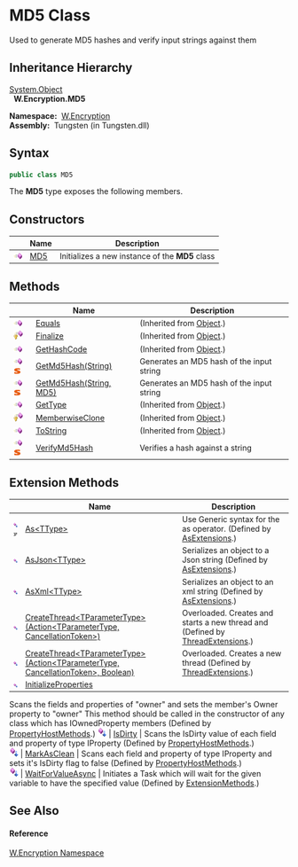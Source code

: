 MD5 Class
=========
   Used to generate MD5 hashes and verify input strings against them


Inheritance Hierarchy
---------------------
[System.Object][1]  
  **W.Encryption.MD5**  

  **Namespace:**  [W.Encryption][2]  
  **Assembly:**  Tungsten (in Tungsten.dll)

Syntax
------

```csharp
public class MD5
```

The **MD5** type exposes the following members.


Constructors
------------

                 | Name     | Description                                     
---------------- | -------- | ----------------------------------------------- 
![Public method] | [MD5][3] | Initializes a new instance of the **MD5** class 


Methods
-------

                                 | Name                         | Description                               
-------------------------------- | ---------------------------- | ----------------------------------------- 
![Public method]                 | [Equals][4]                  | (Inherited from [Object][1].)             
![Protected method]              | [Finalize][5]                | (Inherited from [Object][1].)             
![Public method]                 | [GetHashCode][6]             | (Inherited from [Object][1].)             
![Public method]![Static member] | [GetMd5Hash(String)][7]      | Generates an MD5 hash of the input string 
![Public method]![Static member] | [GetMd5Hash(String, MD5)][8] | Generates an MD5 hash of the input string 
![Public method]                 | [GetType][9]                 | (Inherited from [Object][1].)             
![Protected method]              | [MemberwiseClone][10]        | (Inherited from [Object][1].)             
![Public method]                 | [ToString][11]               | (Inherited from [Object][1].)             
![Public method]![Static member] | [VerifyMd5Hash][12]          | Verifies a hash against a string          


Extension Methods
-----------------

                                          | Name                                                                                         | Description                                                                                                                                                                                                                      
----------------------------------------- | -------------------------------------------------------------------------------------------- | -------------------------------------------------------------------------------------------------------------------------------------------------------------------------------------------------------------------------------- 
![Public Extension Method]![Code example] | [As&lt;TType>][13]                                                                           | Use Generic syntax for the as operator. (Defined by [AsExtensions][14].)                                                                                                                                                         
![Public Extension Method]                | [AsJson&lt;TType>][15]                                                                       | Serializes an object to a Json string (Defined by [AsExtensions][14].)                                                                                                                                                           
![Public Extension Method]                | [AsXml&lt;TType>][16]                                                                        | Serializes an object to an xml string (Defined by [AsExtensions][14].)                                                                                                                                                           
![Public Extension Method]                | [CreateThread&lt;TParameterType>(Action&lt;TParameterType, CancellationToken>)][17]          | Overloaded. Creates and starts a new thread and (Defined by [ThreadExtensions][18].)                                                                                                                                             
![Public Extension Method]                | [CreateThread&lt;TParameterType>(Action&lt;TParameterType, CancellationToken>, Boolean)][19] | Overloaded. Creates a new thread (Defined by [ThreadExtensions][18].)                                                                                                                                                            
![Public Extension Method]                | [InitializeProperties][20]                                                                   | 
Scans the fields and properties of "owner" and sets the member's Owner property to "owner" This method should be called in the constructor of any class which has IOwnedProperty members
 (Defined by [PropertyHostMethods][21].) 
![Public Extension Method]                | [IsDirty][22]                                                                                | 
Scans the IsDirty value of each field and property of type IProperty
 (Defined by [PropertyHostMethods][21].)                                                                                                                 
![Public Extension Method]                | [MarkAsClean][23]                                                                            | 
Scans each field and property of type IProperty and sets it's IsDirty flag to false
 (Defined by [PropertyHostMethods][21].)                                                                                                  
![Public Extension Method]                | [WaitForValueAsync][24]                                                                      | Initiates a Task which will wait for the given variable to have the specified value (Defined by [ExtensionMethods][25].)                                                                                                         


See Also
--------

#### Reference
[W.Encryption Namespace][2]  

[1]: http://msdn.microsoft.com/en-us/library/e5kfa45b
[2]: ../README.md
[3]: _ctor.md
[4]: http://msdn.microsoft.com/en-us/library/bsc2ak47
[5]: http://msdn.microsoft.com/en-us/library/4k87zsw7
[6]: http://msdn.microsoft.com/en-us/library/zdee4b3y
[7]: GetMd5Hash.md
[8]: GetMd5Hash_1.md
[9]: http://msdn.microsoft.com/en-us/library/dfwy45w9
[10]: http://msdn.microsoft.com/en-us/library/57ctke0a
[11]: http://msdn.microsoft.com/en-us/library/7bxwbwt2
[12]: VerifyMd5Hash.md
[13]: ../../W/AsExtensions/As__1.md
[14]: ../../W/AsExtensions/README.md
[15]: ../../W/AsExtensions/AsJson__1.md
[16]: ../../W/AsExtensions/AsXml__1.md
[17]: ../../W.Threading/ThreadExtensions/CreateThread__1.md
[18]: ../../W.Threading/ThreadExtensions/README.md
[19]: ../../W.Threading/ThreadExtensions/CreateThread__1_1.md
[20]: ../../W/PropertyHostMethods/InitializeProperties.md
[21]: ../../W/PropertyHostMethods/README.md
[22]: ../../W/PropertyHostMethods/IsDirty.md
[23]: ../../W/PropertyHostMethods/MarkAsClean.md
[24]: ../../W/ExtensionMethods/WaitForValueAsync.md
[25]: ../../W/ExtensionMethods/README.md
[Public method]: ../../_icons/pubmethod.gif "Public method"
[Protected method]: ../../_icons/protmethod.gif "Protected method"
[Static member]: ../../_icons/static.gif "Static member"
[Public Extension Method]: ../../_icons/pubextension.gif "Public Extension Method"
[Code example]: ../../_icons/CodeExample.png "Code example"
